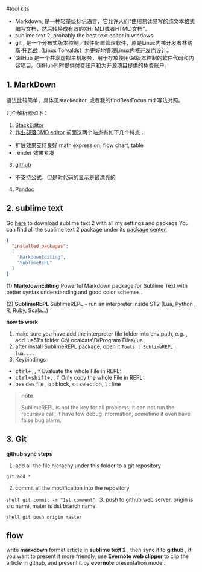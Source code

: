 #tool kits

- Markdown, 是一种轻量级标记语言，它允许人们“使用易读易写的纯文本格式编写文档，然后转换成有效的XHTML(或者HTML)文档”。
- sublime text 2, probably the best text editor in windows.
- git , 是一个分布式版本控制／软件配置管理软件，原是Linux内核开发者林纳斯·托瓦兹（Linus Torvalds）为更好地管理Linux内核开发而设计。
- GitHub 是一个共享虚拟主机服务，用于存放使用Git版本控制的软件代码和内容项目。GitHub同时提供付费账户和为开源项目提供的免费账户。


## 1. MarkDown

语法比较简单，具体见stackeditor, 或者我的findBestFocus.md 写法对照。

几个解析器如下：

1. [StackEditor](https://stackedit.io/editor)
2. [作业部落CMD editor](https://www.zybuluo.com/mdeditor)
前面这两个站点有如下几个特点：
  - 扩展效果支持良好 math expression, flow chart, table
  - render 效果紧凑
3. [github](https://www.zybuluo.com/mdeditor)
  - 不支持公式，但是对代码的显示是最漂亮的
4. Pandoc


## 2. sublime text

Go [here](https://github.com/ouxiaogu/tool_st2.git) to download sublime text 2 with all my settings and package 
You can find all the sublime text 2 package under its [package center](https://sublime.wbond.net),

```json
{
  "installed_packages":
  [
    "MarkdownEditing",
    "SublimeREPL"
  ]
}
```

(1) **MarkdownEditing**
Powerful Markdown package for Sublime Text with better syntax understanding and good color schemes .

(2) **SublimeREPL**
SublimeREPL - run an interpreter inside ST2 (Lua, Python , R, Ruby, Scala...)

**how to work**

1. make sure you have add the interpreter file folder into env path, e.g. , add lua51's folder C:\Localdata\D\Program Files\lua
2. after install SublimeREPL package, open it `Tools | SublimeREPL | lua...` .
3. Keybindings
  - <kbd>ctrl+,</kbd>, <kbd>f</kbd> Evaluate the whole File in REPL: 
  - <kbd>ctrl+shift+,</kbd>, <kbd>f</kbd> Only copy the whole File in REPL: 
  - besides file , `b` : block, `s` : selection, `l` : line

> **note**
> 
> SublimeREPL is not the key for all problems, it can not run the recursive call, it have few debug information, sometime it even have false bug alarm.

## 3. Git  

**github sync steps** 

1. add all the file hierachy  under this folder to a git repository 

```shell
git add *
```
2. commit all the modification into the repository

```shell git commit -m "1st comment" ```
3. push to github web server, origin is src name, mater is dst branch name.

```shell git push origin master  ```


## flow

write **markdown** format article in **sublime text 2** , then sync it to **github** , if you want to present it more friendly, use **Evernote web clipper** to clip the article in github, and present it by **evernote** presentation mode .